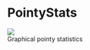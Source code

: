 # PointyStats
![](https://img.shields.io/npm/v/@astraeffect/pointystats) <br>
Graphical pointy statistics

